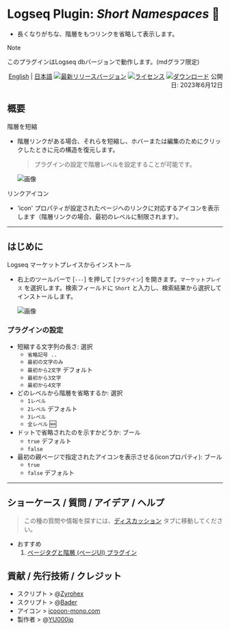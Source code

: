 # Logseq Plugin: *Short Namespaces* 🍰

- 長くなりがちな、階層をもつリンクを省略して表示します。

> [!NOTE]
>このプラグインはLogseq dbバージョンで動作します。(mdグラフ限定)

<div align="right">
  
[English](https://github.com/YU000jp/logseq-plugin-short-namespaces) | [日本語](https://github.com/YU000jp/logseq-plugin-short-namespaces/blob/main/readme.ja.md)
[![最新リリースバージョン](https://img.shields.io/github/v/release/YU000jp/logseq-plugin-short-namespaces)](https://github.com/YU000jp/logseq-plugin-short-namespaces/releases)
[![ライセンス](https://img.shields.io/github/license/YU000jp/logseq-plugin-short-namespaces?color=blue)](https://github.com/YU000jp/logseq-plugin-short-namespaces/LICENSE)
[![ダウンロード](https://img.shields.io/github/downloads/YU000jp/logseq-plugin-short-namespaces/total.svg)](https://github.com/YU000jp/logseq-plugin-short-namespaces/releases)
公開日: 2023年6月12日
</div>

## 概要

階層を短縮
  - 階層リンクがある場合、それらを短縮し、ホバーまたは編集のためにクリックしたときに元の構造を復元します。
    > プラグインの設定で階層レベルを設定することが可能です。

    ![画像](https://github.com/YU000jp/logseq-plugin-short-namespaces/assets/111847207/f2a7aae1-fc7f-4857-9f7a-af1cdd0b2191)

リンクアイコン
  - 'icon' プロパティが設定されたページへのリンクに対応するアイコンを表示します（階層リンクの場合、最初のレベルに制限されます）。

---

## はじめに

Logseq マーケットプレイスからインストール
  - 右上のツールバーで [`---`] を押して [`プラグイン`] を開きます。`マーケットプレイス` を選択します。検索フィールドに `Short` と入力し、検索結果から選択してインストールします。

     ![画像](https://github.com/YU000jp/logseq-plugin-short-namespaces/assets/111847207/c2782452-9254-4cda-9604-5283de136da2)

### プラグインの設定

- 短縮する文字列の長さ: 選択
  - `省略記号 ..`
  - `最初の文字のみ`
  - `最初から2文字` デフォルト
  - `最初から3文字`
  - `最初から4文字`
- どのレベルから階層を省略するか: 選択
  - `1レベル`
  - `2レベル` デフォルト
  - `3レベル`
  - `全レベル` 🆕
- ドットで省略されたのを示すかどうか: ブール
  - `true` デフォルト
  - `false`
- 最初の親ページで指定されたアイコンを表示させる(iconプロパティ): ブール
  - `true`
  - `false` デフォルト

---

## ショーケース / 質問 / アイデア / ヘルプ

> この種の質問や情報を探すには、[ディスカッション](https://github.com/YU000jp/logseq-plugin-short-namespaces/discussions) タブに移動してください。

- おすすめ
  1. [ページタグと階層 (ページUI) プラグイン](https://github.com/YU000jp/logseq-plugin-page-tags-and-hierarchy)

## 貢献 / 先行技術 / クレジット

- スクリプト > @[Zyrohex](https://gist.github.com/Zyrohex/9782b737f8f7f7bca7b6cc7e7868d793)
- スクリプト > @[Bader](https://discord.com/channels/725182569297215569/896368413243494430/1116515366508711996)
- アイコン > [icooon-mono.com](https://icooon-mono.com/12668-%e3%82%b1%e3%83%bc%e3%82%ad%e3%81%ae%e3%82%a2%e3%82%a4%e3%82%b33/)
- 製作者 > @[YU000jp](https://github.com/YU000jp)
